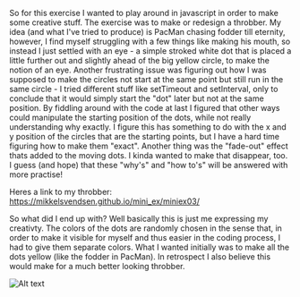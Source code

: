 So for this exercise I wanted to play around in javascript in order to make some creative stuff. The exercise was to make or redesign a throbber. My idea (and what I've tried to produce) is PacMan chasing fodder till eternity, however, I find myself struggling with a few things like making his mouth, so instead I just settled with an eye - a simple stroked white dot that is placed a little further out and slightly ahead of the big yellow circle, to make the notion of an eye. Another frustrating issue was figuring out how I was supposed to make the circles not start at the same point but still run in the same circle - I tried different stuff like setTimeout and setInterval, only to conclude that it would simply start the "dot" later but not at the same position. By fiddling around with the code at last I figured that other ways could manipulate the starting position of the dots, while not really understanding why exactly. I figure this has something to do with the x and y position of the circles that are the starting points, but I have a hard time figuring how to make them "exact". Another thing was the "fade-out" effect thats added to the moving dots. I kinda wanted to make that disappear, too. I guess (and hope) that these "why's" and "how to's" will be answered with more practise!

Heres a link to my throbber: https://mikkelsvendsen.github.io/mini_ex/miniex03/

So what did I end up with? Well basically this is just me expressing my creativty. The colors of the dots are randomly chosen in the sense that, in order to make it visible for myself and thus easier in the coding process, I had to give them separate colors. What I wanted initially was to make all the dots yellow (like the fodder in PacMan). In retrospect I also believe this would make for a much better looking throbber.

![Alt text](https://mikkelsvendsen.github.io/mini_ex/miniex03/PacManThrob.JPG?raw=true "Throbber Screenshot")
